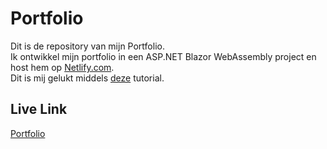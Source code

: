 # Portfolio
Dit is de repository van mijn Portfolio.  
Ik ontwikkel mijn portfolio in een ASP.NET Blazor WebAssembly project en host hem op [Netlify.com](https://www.netlify.com/).  
Dit is mij gelukt middels [deze](https://swimburger.net/blog/dotnet/how-to-deploy-blazor-webassembly-to-netlify) tutorial.
  

## Live Link
[Portfolio](https://portfoliomitchelvonk.netlify.app/)